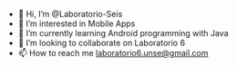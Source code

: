 - 👋 Hi, I’m @Laboratorio-Seis
- 👀 I’m interested in Mobile Apps
- 🌱 I’m currently learning Android programming with Java
- 💞️ I’m looking to collaborate on Laboratorio 6
- 📫 How to reach me laboratorio6.unse@gmail.com

<!---
Laboratorio-Seis/Laboratorio-Seis is a ✨ special ✨ repository because its `README.md` (this file) appears on your GitHub profile.
You can click the Preview link to take a look at your changes.
--->
